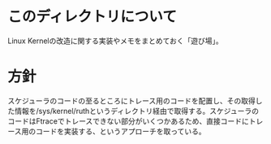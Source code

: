 # このディレクトリについて

Linux Kernelの改造に関する実装やメモをまとめておく「遊び場」。

# 方針

スケジューラのコードの至るところにトレース用のコードを配置し、その取得した情報を/sys/kernel/ruthというディレクトリ経由で取得する。スケジューラのコードはFtraceでトレースできない部分がいくつかあるため、直接コードにトレース用のコードを実装する、というアプローチを取っている。
